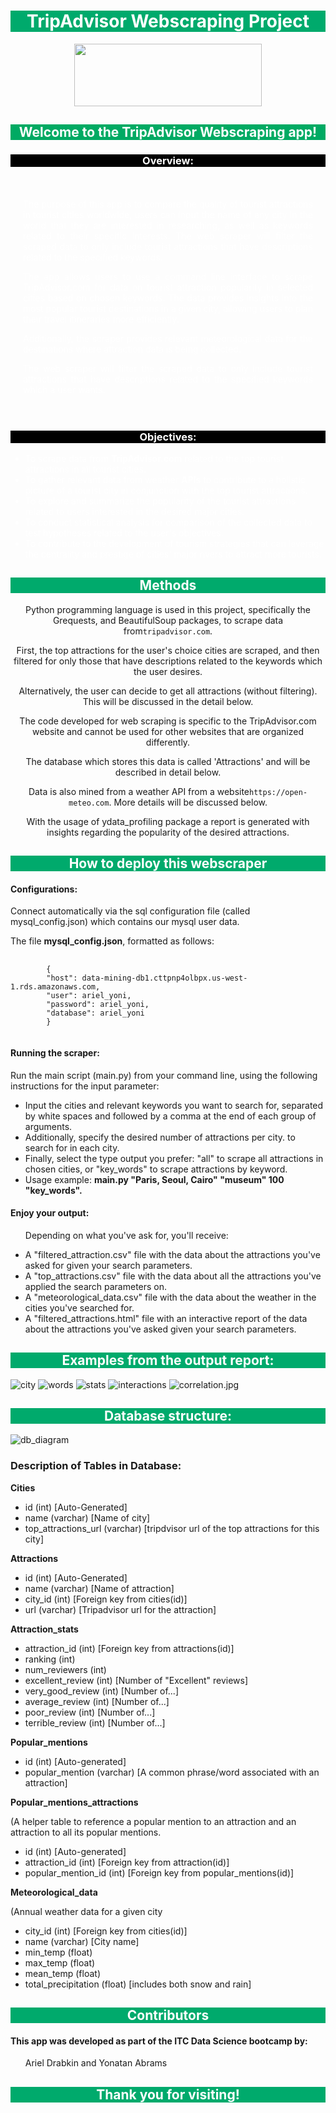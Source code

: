 <div style="background-color:#00AA6C; color:white; text-align:center">
    <h1>TripAdvisor Webscraping Project</h1>
</div>

<div style="text-align:center">
    <img src="https://static.tacdn.com/img2/brand_refresh/Tripadvisor_lockup_horizontal_secondary_registered.svg" width="300" height="100">
</div>
<div style="background-color:#00AA63; color:white; text-align:center">
    <h2>Welcome to the TripAdvisor Webscraping app!</h2>
</div><div style="background-color:#000000; color:white; text-align:center">
    <h3><strong>Overview:</strong></h3>
</div>
<div style="color:white; text-align:justify; padding:20px">
    <p>The purpose of this app is to compare the quality of tourist attractions in tourist cities worldwide, users can input the name of any city in the world that they are interested in researching, as well as keywords related to their specific interests. The web scraper will filter the scraped data to only include tourist attractions that have descriptions related to the specified keywords.</p>
    <p>The app allows users to use a command line interface to scrape TripAdvisor.com for data on tourist attraction popularity in selected cities based on chosen keywords. The data provides insights into the most popular tourist destinations in a given city, allowing users to plan their travel itineraries more efficiently.</p>
    <p>Additionally, the scraper provides relevant meteorological data for the destinations where attraction data is being collected.<p>  
    <p>The web scraper will filter the scraped data to only include tourist attractions that have descriptions related to the specified keywords which a user wants.</p>
</div>

<div style="background-color:#000000; color:white; text-align:center">
    <h3><strong>Objectives:</strong></h3>
</div>

<div style="color:white; text-align:left">
    <ul>
        <li>To scrape data from <strong>TripAdvisor.com</strong> related to the top tourist attractions in all tourist cities.
        <li>To gather relevant data from weather <strong>APIs</strong> to contribute to a holistic picture of a tourist city in conjunction with the top tourist attractions.
        <li>To explore and summarize the popularity of the tourist attractions related to users interested in the desired major cities.
        <li>To conduct statistical analysis for comparison of the collected data to test hypotheses related to the user's objectives.
        <li>To contribute to the development of tourism strategies that can leverage the centrality and prestige of cities' major rivers to attract more tourists.
        </li>
    </ul>
</div>
<div style="background-color:#00AA6C; color:white; text-align:center">
    <h2>Methods</h2>
</div>
<div style="text-align:center; ">
    <p>Python programming language is used in this project, specifically the Grequests, and BeautifulSoup packages, to scrape data from<code>tripadvisor.com</code>.<p>
    <p>First, the top attractions for the user's choice cities are scraped, and then filtered for only those that have descriptions related to the keywords which the user desires.<p>
    <p>Alternatively, the user can decide to get all attractions (without filtering). This will be discussed in the detail below.</p>
    <p>The code developed for web scraping is specific to the TripAdvisor.com website and cannot be used for other websites that are organized differently.<p>
    <p>The database which stores this data is called 'Attractions' and will be described in detail below.</p>
    <p>Data is also mined from a weather API from a website<code>https://open-meteo.com</code>. More details will be discussed below.</p>
    <p>With the usage of ydata_profiling package a report is generated with insights regarding the popularity of the desired attractions.<p>
</div>
<div style="background-color:#00AA6C; color:white; text-align:center">
    <h2>How to deploy this webscraper</h2>
</div>
<p style="text-align:left; ">
<h4>Configurations:</h4>
<p>
    Connect automatically via the sql configuration file (called mysql_config.json) which contains our mysql user data.<br>
</p>
<p>
   The file <strong>mysql_config.json</strong>, formatted as follows:
</p>
<pre>
    <code style="padding: 10px;">
        {
        "host": data-mining-db1.cttpnp4olbpx.us-west-1.rds.amazonaws.com,
        "user": ariel_yoni,
        "password": ariel_yoni,
        "database": ariel_yoni
        }
    </code>
</pre>

<h4>Running the scraper:</h4>
<p>Run the main script (main.py) from your command line, using the following instructions for the input parameter:</p>
<ul>
    <li> Input the cities and relevant keywords you want to search for, separated by white
    spaces and followed by a comma at the end of each group of arguments.
    <li> Additionally, specify the desired number of attractions per city.
    to search for in each city.
    <li>Finally, select the type output you prefer: "all" to scrape all attractions in chosen cities,
    or "key_words" to scrape attractions by keyword.
    <li>Usage example:  <strong>main.py "Paris, Seoul, Cairo" "museum" 100 "key_words".</strong>
    </li>
</ul>

<h4>Enjoy your output:</h4>
<ul>
    <p>Depending on what you've ask for, you'll receive:
    <li>A "filtered_attraction.csv" file with the data about the attractions you've asked for given your search parameters.<br>
    <li>A "top_attractions.csv" file with the data about all the attractions you've applied the search parameters on.<br>
    <li>A "meteorological_data.csv" file with the data about the weather in the cities you've searched for.<br>
    <li>A "filtered_attractions.html" file with an interactive report of the data about the attractions you've asked given your search parameters.<br>
    </li>
</ul>

<div style="background-color:#00AA6C; color:white; text-align:center">
    <h2>Examples from the output report:</h2>
</div>

![city](C:\Users\ariel\TripAdvisor_webscraper\city.jpg)
![words](C:\Users\ariel\TripAdvisor_webscraper\words.jpg)
![stats](C:\Users\ariel\TripAdvisor_webscraper\stats.jpg)
![interactions](C:\Users\ariel\TripAdvisor_webscraper\interactions.jpg)
![correlation.jpg](C:\Users\ariel\TripAdvisor_webscraper\correlation.jpg)


<div style="background-color:#00AA6C; color:white; text-align:center">
    <h2>Database structure:</h2>
</div>

![db_diagram](https://github.com/ArielDrabkin/Tourism_Scraper/blob/readme/db_diagram.png)

<div style="text-align:left">
    <h3>Description of Tables in Database:</h3>
    <p><strong>Cities</strong></p>
    <ul>
        <li> id (int) [Auto-Generated]
        <li> name (varchar) [Name of city]
        <li> top_attractions_url (varchar) [tripdvisor url of the top attractions for this city]
        </li>
    </ul>
    <p><strong>Attractions</strong></p>
    <ul>
        <li> id (int) [Auto-Generated]
        <li> name (varchar) [Name of attraction]
        <li> city_id (int) [Foreign key from cities(id)]
        <li> url (varchar) [Tripadvisor url for the attraction]
        </li>
    </ul>
    <p><strong>Attraction_stats</strong></p>
    <ul>
        <li> attraction_id (int) [Foreign key from attractions(id)]
        <li> ranking (int)
        <li> num_reviewers (int)
        <li> excellent_review (int) [Number of "Excellent" reviews]
        <li> very_good_review (int) [Number of...]
        <li> average_review (int) [Number of...]
        <li> poor_review (int) [Number of...]
        <li> terrible_review (int) [Number of...]
        </li>
    </ul>
    <p><strong>Popular_mentions</strong></p>
    <ul>
        <li> id (int) [Auto-generated]
        <li> popular_mention (varchar) [A common phrase/word associated with an attraction]
        </li>
    </ul>
    <p><strong>Popular_mentions_attractions</strong></p>
    <p>(A helper table to reference a popular mention to an attraction and an attraction to all its popular mentions.</p>
    <ul>
        <li> id (int) [Auto-generated]
        <li> attraction_id (int) [Foreign key from attraction(id)]
        <li> popular_mention_id (int) [Foreign key from popular_mentions(id)]
        </li>
    </ul>
    <p><strong>Meteorological_data</strong></p>
    <p>(Annual weather data for a given city</p>
    <ul>
        <li> city_id (int) [Foreign key from cities(id)]
        <li> name (varchar) [City name]
        <li> min_temp (float)
        <li> max_temp (float)
        <li> mean_temp (float)
        <li> total_precipitation (float) [includes both snow and rain]
    </li>
    </ul>
</div>

<div style="background-color:#00AA6C; color:white; text-align:center">
    <h2>Contributors</h2>
</div>

<div style="text-align:left;">
<h4>This app was developed as part of the ITC Data Science bootcamp by:</h4>
<ul>
    Ariel Drabkin and Yonatan Abrams
</ul>
</div>

<div style="background-color:#00AA6C; color:white; text-align:center">
    <h2>Thank you for visiting!</h2>
</div>



<div style="background-color:#00AA6C; text-align:center; color:#00AA6C"></div>
